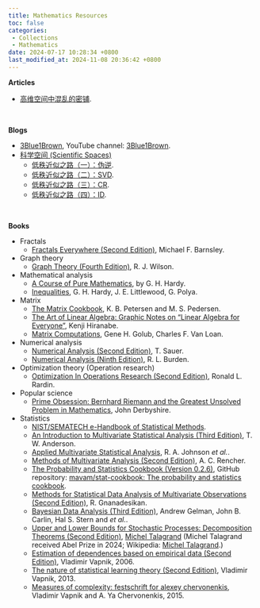 ```yaml
---
title: Mathematics Resources
toc: false
categories:
 - Collections
 - Mathematics
date: 2024-07-17 10:28:34 +0800
last_modified_at: 2024-11-08 20:36:42 +0800
---
```


**Articles**

- [高维空间中混乱的密铺](https://mp.weixin.qq.com/s/F8pDQqwrwRfcTIS_dUwbNA).

<br>

**Blogs**

- [3Blue1Brown](https://www.3blue1brown.com/), YouTube channel: [3Blue1Brown](https://www.youtube.com/@3blue1brown).
- [科学空间 (Scientific Spaces)](https://kexue.fm/)
  - [低秩近似之路（一）：伪逆](https://kexue.fm/archives/10366).
  - [低秩近似之路（二）：SVD](https://kexue.fm/archives/10407).
  - [低秩近似之路（三）：CR](https://kexue.fm/archives/10427).
  - [低秩近似之路（四）：ID](https://kexue.fm/archives/10501).

<br>

**Books**

- Fractals
  - [Fractals Everywhere (Second Edition)](https://mate.dm.uba.ar/~umolter/materias/referencias/B.pdf), Michael F. Barnsley.
- Graph theory
  - [Graph Theory (Fourth Edition)](https://www.maths.ed.ac.uk/~v1ranick/papers/wilsongraph.pdf), R. J. Wilson.
- Mathematical analysis
  - [A Course of Pure Mathematics](https://www.gutenberg.org/files/38769/38769-pdf.pdf), by G. H. Hardy.
  - [Inequalities](https://mathematicalolympiads.wordpress.com/wp-content/uploads/2012/08/inequalities-hardy-littlewood-polya.pdf), G. H. Hardy, J. E. Littlewood, G. Polya.
- Matrix
  - [The Matrix Cookbook](https://www.math.uwaterloo.ca/~hwolkowi/matrixcookbook.pdf), K. B. Petersen and M. S. Pedersen.
  - [The Art of Linear Algebra: Graphic Notes on “Linear Algebra for Everyone”](https://github.com/kenjihiranabe/The-Art-of-Linear-Algebra/blob/main/The-Art-of-Linear-Algebra.pdf), Kenji Hiranabe.
  - [Matrix Computations](https://math.ecnu.edu.cn/~jypan/Teaching/books/2013%20Matrix%20Computations%204th.pdf), Gene H. Golub, Charles F. Van Loan.
- Numerical analysis
  - [Numerical Analysis (Second Edition)](https://eclass.aueb.gr/modules/document/file.php/MISC249/Sauer%20-%20Numerical%20Analysis%202e.pdf), T. Sauer.
  - [Numerical Analysis (Ninth Edition)](https://faculty.ksu.edu.sa/sites/default/files/numerical_analysis_9th.pdf), R. L. Burden.
- Optimization theory (Operation research)
  - [Optimization In Operations Research (Second Edition)](https://industri.fatek.unpatti.ac.id/wp-content/uploads/2019/03/173-Optimization-in-Operations-Research-Ronald-L.-Rardin-Edisi-2-2015.pdf), Ronald L. Rardin.
- Popular science
  - [Prime Obsession: Bernhard Riemann and the Greatest Unsolved Problem in Mathematics](http://tomlr.free.fr/Math%E9matiques/Fichiers%20Claude/Nombres/Derbyshire%20-%20Prime%20Obsession%20-%20Bernhard%20Riemann%20and%20the%20Greatest%20Unsolved%20Problem%20in%20MathematicsAAA.pdf), John Derbyshire.
- Statistics
  - [NIST/SEMATECH e-Handbook of Statistical Methods](http://www.itl.nist.gov/div898/handbook/).
  - [An Introduction to  Multivariate Statistical Analysis (Third Edition)](http://staff.ustc.edu.cn/~ynyang/vector/2.pdf), T. W. Anderson.
  - [Applied Multivariate Statistical Analysis](https://www.webpages.uidaho.edu/~stevel/519/Applied%20Multivariate%20Statistical%20Analysis%20by%20Johnson%20and%20Wichern.pdf), R. A. Johnson *et al.*.
  - [Methods of Multivariate Analysis (Second Edition)](https://www.ipen.br/biblioteca/slr/cel/0241), A. C. Rencher.
  - [The Probability and Statistics Cookbook (Version 0.2.6)](http://statistics.zone/), GitHub repository: [mavam/stat-cookbook: The probability and statistics cookbook](https://github.com/mavam/stat-cookbook).
  - [Methods for Statistical Data Analysis of Multivariate Observations (Second Edition)](http://ndl.ethernet.edu.et/bitstream/123456789/33247/1/R.%20Gnanadesikan_1997.pdf), R. Gnanadesikan.
  - [Bayesian Data Analysis (Third Edition)](http://www.stat.columbia.edu/~gelman/book/BDA3.pdf), Andrew Gelman, John B. Carlin, Hal S. Stern and *et al.*.
  - [Upper and Lower Bounds for Stochastic Processes: Decomposition Theorems (Second Edition)](https://michel.talagrand.net/ULBSPRINGER.pdf), [Michel Talagrand](https://michel.talagrand.net/) (Michel Talagrand received Abel Prize in 2024; Wikipedia: [Michel Talagrand](https://en.wikipedia.org/wiki/Michel_Talagrand).)
  - [Estimation of dependences based on empirical data (Second Edition)](https://link.springer.com/book/10.1007/0-387-34239-7), Vladimir Vapnik, 2006.
  - [The nature of statistical learning theory (Second Edition)](https://link.springer.com/book/10.1007/978-1-4757-3264-1), Vladimir Vapnik, 2013.
  - [Measures of complexity: festschrift for alexey chervonenkis](https://link.springer.com/book/10.1007/978-3-319-21852-6), Vladimir Vapnik and A. Ya Chervonenkis, 2015.
